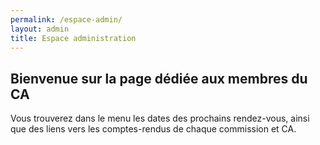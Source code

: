 ```yaml
---
permalink: /espace-admin/
layout: admin
title: Espace administration
---
```

## Bienvenue sur la page dédiée aux membres du CA

Vous trouverez dans le menu les dates des prochains rendez-vous, ainsi que des liens vers les comptes-rendus de chaque commission et CA.